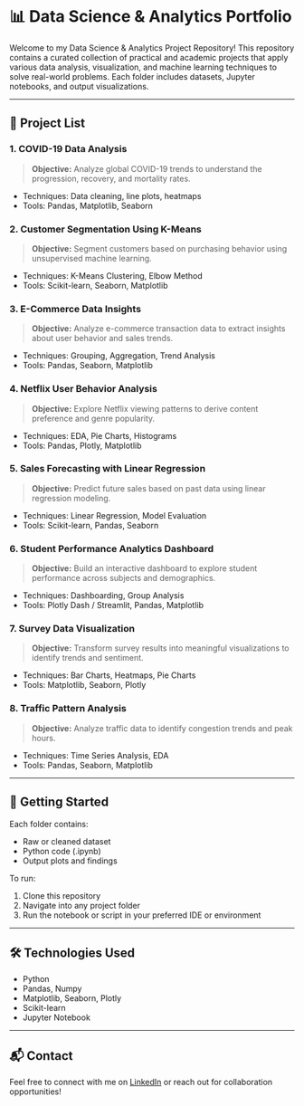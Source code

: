 
# 📊 Data Science & Analytics Portfolio

Welcome to my Data Science & Analytics Project Repository! This repository contains a curated collection of practical and academic projects that apply various data analysis, visualization, and machine learning techniques to solve real-world problems. Each folder includes datasets, Jupyter notebooks, and output visualizations.

---

## 📁 Project List

### 1. COVID-19 Data Analysis
> **Objective:** Analyze global COVID-19 trends to understand the progression, recovery, and mortality rates.
- Techniques: Data cleaning, line plots, heatmaps
- Tools: Pandas, Matplotlib, Seaborn

### 2. Customer Segmentation Using K-Means
> **Objective:** Segment customers based on purchasing behavior using unsupervised machine learning.
- Techniques: K-Means Clustering, Elbow Method
- Tools: Scikit-learn, Seaborn, Matplotlib

### 3. E-Commerce Data Insights
> **Objective:** Analyze e-commerce transaction data to extract insights about user behavior and sales trends.
- Techniques: Grouping, Aggregation, Trend Analysis
- Tools: Pandas, Seaborn, Matplotlib

### 4. Netflix User Behavior Analysis
> **Objective:** Explore Netflix viewing patterns to derive content preference and genre popularity.
- Techniques: EDA, Pie Charts, Histograms
- Tools: Pandas, Plotly, Matplotlib

### 5. Sales Forecasting with Linear Regression
> **Objective:** Predict future sales based on past data using linear regression modeling.
- Techniques: Linear Regression, Model Evaluation
- Tools: Scikit-learn, Pandas, Seaborn

### 6. Student Performance Analytics Dashboard
> **Objective:** Build an interactive dashboard to explore student performance across subjects and demographics.
- Techniques: Dashboarding, Group Analysis
- Tools: Plotly Dash / Streamlit, Pandas, Matplotlib

### 7. Survey Data Visualization
> **Objective:** Transform survey results into meaningful visualizations to identify trends and sentiment.
- Techniques: Bar Charts, Heatmaps, Pie Charts
- Tools: Matplotlib, Seaborn, Plotly

### 8. Traffic Pattern Analysis
> **Objective:** Analyze traffic data to identify congestion trends and peak hours.
- Techniques: Time Series Analysis, EDA
- Tools: Pandas, Seaborn, Matplotlib

---

## 📌 Getting Started

Each folder contains:
- Raw or cleaned dataset
- Python code (.ipynb)
- Output plots and findings

To run:
1. Clone this repository
2. Navigate into any project folder
3. Run the notebook or script in your preferred IDE or environment

---

## 🛠 Technologies Used

- Python
- Pandas, Numpy
- Matplotlib, Seaborn, Plotly
- Scikit-learn
- Jupyter Notebook 

---

## 📬 Contact

Feel free to connect with me on [LinkedIn](https://linkedin.com/in/eeshan-shaikh) or reach out for collaboration opportunities!
